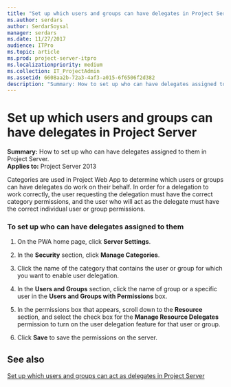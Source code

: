 ```yaml
---
title: "Set up which users and groups can have delegates in Project Server"
ms.author: serdars
author: SerdarSoysal
manager: serdars
ms.date: 11/27/2017
audience: ITPro
ms.topic: article
ms.prod: project-server-itpro
ms.localizationpriority: medium
ms.collection: IT_ProjectAdmin
ms.assetid: 6608aa2b-72a3-4af3-a015-6f6506f2d382
description: "Summary: How to set up who can have delegates assigned to them in Project Server."
---
```


# Set up which users and groups can have delegates in Project Server
 
 **Summary:** How to set up who can have delegates assigned to them in Project Server.<br/>
**Applies to:** Project Server 2013
  
Categories are used in Project Web App to determine which users or groups can have delegates do work on their behalf. In order for a delegation to work correctly, the user requesting the delegation must have the correct category permissions, and the user who will act as the delegate must have the correct individual user or group permissions.
  
### To set up who can have delegates assigned to them

1. On the PWA home page, click **Server Settings**.
    
2. In the **Security** section, click **Manage Categories**.
    
3. Click the name of the category that contains the user or group for which you want to enable user delegation.
    
4. In the **Users and Groups** section, click the name of group or a specific user in the **Users and Groups with Permissions** box.
    
5. In the permissions box that appears, scroll down to the **Resource** section, and select the check box for the **Manage Resource Delegates** permission to turn on the user delegation feature for that user or group.
    
6. Click **Save** to save the permissions on the server.
    
## See also

[Set up which users and groups can act as delegates in Project Server](set-up-which-users-and-groups-can-act-as-delegates-in-project-server.md)

